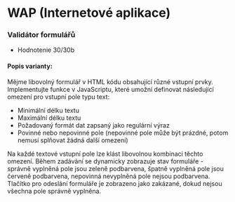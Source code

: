 # WAP (Internetové aplikace)

### Validátor formulářů

- Hodnotenie 30/30b

#### Popis varianty:
Mějme libovolný formulář v HTML kódu obsahující různé vstupní prvky. Implementujte funkce v JavaScriptu, které umožní definovat následující omezení pro vstupní pole typu text:
- Minimální délku textu
- Maximální délku textu
- Požadovaný formát dat zapsaný jako regulární výraz
- Povinné nebo nepovinné pole (nepovinné pole může být prázdné, potom nemusí splňovat žádná další omezení)

Na každé textové vstupní pole lze klást libovolnou kombinaci těchto omezení. Během zadávání se dynamicky zobrazuje stav formuláře - správně vyplněná pole jsou zeleně podbarvena, špatně vyplněná pole jsou červeně podbarvena, nepovinná nevyplněná pole nejsou podbarvena. Tlačítko pro odeslání formuláře je zobrazeno jako zakázané, dokud nejsou všechna pole správně vyplněna.

